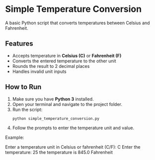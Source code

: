 # Simple Temperature Conversion

A basic Python script that converts temperatures between Celsius and Fahrenheit.

## Features
- Accepts temperature in **Celsius (C)** or **Fahrenheit (F)**
- Converts the entered temperature to the other unit
- Rounds the result to 2 decimal places
- Handles invalid unit inputs

## How to Run
1. Make sure you have **Python 3** installed.
2. Open your terminal and navigate to the project folder.
3. Run the script:
   ```bash
   python simple_temperature_conversion.py
4. Follow the prompts to enter the temperature unit and value.

Example:

   Enter a temperature unit in Celsius or fahrenheit (C/F): C
   Enter the temperature: 25
   the temperature is 845.0 Fahrenheit
